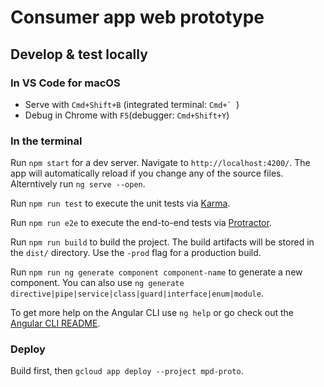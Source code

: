 # Consumer app web prototype

## Develop & test locally

### In VS Code for macOS

* Serve with `Cmd+Shift+B` (integrated terminal: ``Cmd+` ``)
* Debug in Chrome with `F5`(debugger: `Cmd+Shift+Y`)

### In the terminal

Run `npm start` for a dev server. Navigate to `http://localhost:4200/`. The app will automatically reload if you change any of the source files. Alterntively run `ng serve --open`.

Run `npm run test` to execute the unit tests via [Karma](https://karma-runner.github.io).

Run `npm run e2e` to execute the end-to-end tests via [Protractor](http://www.protractortest.org/).

Run `npm run build` to build the project. The build artifacts will be stored in the `dist/` directory. Use the `-prod` flag for a production build.

Run `npm run ng generate component component-name` to generate a new component. You can also use `ng generate directive|pipe|service|class|guard|interface|enum|module`.

To get more help on the Angular CLI use `ng help` or go check out the [Angular CLI README](https://github.com/angular/angular-cli/blob/master/README.md).

### Deploy

Build first, then `gcloud app deploy --project mpd-proto`.
